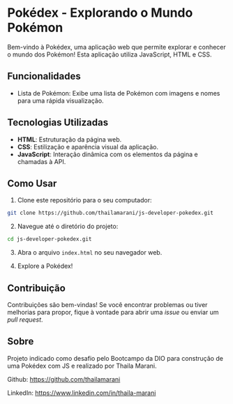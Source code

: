 # Pokédex - Explorando o Mundo Pokémon

Bem-vindo à Pokédex, uma aplicação web que permite explorar e conhecer o mundo dos Pokémon! Esta aplicação utiliza JavaScript, HTML e CSS.

## Funcionalidades

- Lista de Pokémon: Exibe uma lista de Pokémon com imagens e nomes para uma rápida visualização.

## Tecnologias Utilizadas

- **HTML**: Estruturação da página web.
- **CSS**: Estilização e aparência visual da aplicação.
- **JavaScript**: Interação dinâmica com os elementos da página e chamadas à API.

## Como Usar

1. Clone este repositório para o seu computador:

```bash
git clone https://github.com/thailamarani/js-developer-pokedex.git
```

2. Navegue até o diretório do projeto:

```bash
cd js-developer-pokedex.git
```

3. Abra o arquivo `index.html` no seu navegador web.

4. Explore a Pokédex!

## Contribuição

Contribuições são bem-vindas! Se você encontrar problemas ou tiver melhorias para propor, fique à vontade para abrir uma *issue* ou enviar um *pull request*.

## Sobre

Projeto indicado como desafio pelo Bootcampo da DIO para construção de uma Pokédex com JS e realizado por Thaila Marani.

Github: https://github.com/thailamarani

LinkedIn: https://www.linkedin.com/in/thaila-marani